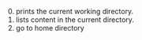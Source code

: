 0. prints the current working directory.
1. lists content in the current directory.
2. go to home directory
